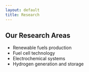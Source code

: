 ```yaml
---
layout: default
title: Research
---
```


## Our Research Areas

- Renewable fuels production
- Fuel cell technology
- Electrochemical systems
- Hydrogen generation and storage
